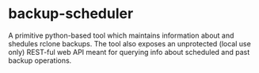 # backup-scheduler
A primitive python-based tool which maintains information about and shedules rclone backups. The tool also exposes an unprotected (local use only) REST-ful web API meant for querying info about scheduled and past backup operations.
